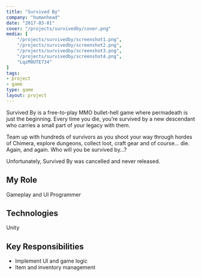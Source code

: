 ```yaml
---
title: "Survived By"
company: "humanhead"
date: "2017-03-01"
cover: "/projects/survivedby/cover.png"
media: [
    "/projects/survivedby/screenshot1.png",
    "/projects/survivedby/screenshot2.png",
    "/projects/survivedby/screenshot3.png",
    "/projects/survivedby/screenshot4.png",
    "LqzM0UTE734"
]
tags:
- project
- game
type: game
layout: project
---
```


Survived By is a free-to-play MMO bullet-hell game where permadeath is just the beginning. Every time you die, you’re survived by a new descendant who carries a small part of your legacy with them.

Team up with hundreds of survivors as you shoot your way through hordes of Chimera, explore dungeons, collect loot, craft gear and of course… die. Again, and again. Who will you be survived by…?

Unfortunately, Survived By was cancelled and never released.

## My Role
Gameplay and UI Programmer

## Technologies
Unity

## Key Responsibilities
* Implement UI and game logic
* Item and inventory management